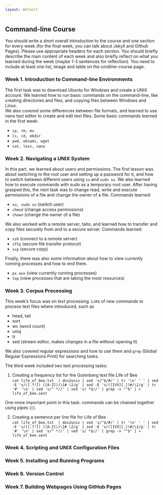 ```yaml
---
layout: default
---
```


## Command-line Course
You should write a short overall introduction to the course and
one section for every week (for the final week, you can talk about 
Jekyll and Github Pages). Please use appropriate headers for each 
section. You should briefly describe the main content of each week 
and also briefly reflect on what you learned during the week 
(maybe 1-3 sentences for reflection). You need to include at least one 
list, image and table on the cmdline-course page. 

### Week 1. Introduction to Command-line Environments
The first task was to download Ubuntu for Windows and create a UNIX account. We learned how to run basic commands on the command-line, like creating directories and files, and copying files between Windows and Linux.  
We also covered some differences between file formats, and learned to use nano text editor to create and edit text files. 
Some basic commands learned in the first week:
* `cp, rm, mv` 
* `ls, cd, mkdir`
* `pwd, whoami, wget`
* `cat, less, nano`

### Week 2. Navigating a UNIX System
In this part, we learned about users and permissions. The first lesson was about switching to the root user and setting up a password for it, and how to switch between different users using `su` and `sudo su`.  We also learned how to execute commands with sudo as a temporary root user.  After having grasped this, the next task was to change read, write and execute permissions of a file and change the owner of a file. Commands learned:
* `su, sudo su` (switch user)
* `chmod` (change access permissions)
* `chown` (change the owner of a file)

We also worked with a remote server, taito, and learned how to transfer and copy files securely from and to a secure server.
Commands learned:
* `ssh` (connect to a remote server)
* `sftp` (secure file transfer protocol)
* `scp` (secure copy)

Finally, there was also some information about how to view currently running processes and how to end them.  
* `ps aux` (view currently running processes)
* `top` (view processes that are taking the most resources)

### Week 3. Corpus Processing
This week’s focus was on text processing. Lots of new commands to process text files where introduced, such as 
* head, tail
* sort
* wc (word count)
* uniq
* tr
* sed (stream editor, makes changes in a file without opening it)  

We also covered regular expressions and how to use them and `grep` (Global Regular Expressions Print) for searching tasks.  

The third week included two text processing tasks:
1. Creating a frequency list for the Gutenberg text file Life of Bee  
`cat life_of_bee.txt  | dos2unix | sed 's/^$/#/' | tr '\n' ' ' | sed -E 's/([.?!]) ([A-Z])/\1# \2/g' | sed -E 's/([IVX][.])#/\1/g' | tr '#' '\n' | sed 's/^ *//' | sed 's/ *$//' | grep -v "^$" | > life_of_bee.sent`

One more important point in this task: commands can be chained together using pipes (`|`).

2. Creating a sentence per line file for Life of Bee  
`cat life_of_bee.txt  | dos2unix | sed 's/^$/#/' | tr '\n' ' ' | sed -E 's/([.?!]) ([A-Z])/\1# \2/g' | sed -E 's/([IVX][.])#/\1/g' | tr '#' '\n' | sed 's/^ *//' | sed 's/ *$//' | grep -v "^$" | > life_of_bee.sent`


### Week 4. Scripting and UNIX Configuration Files

### Week 5. Installing and Running Programs

### Week 6. Version Control

### Week 7. Building Webpages Using GitHub Pages

